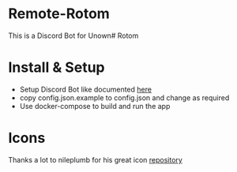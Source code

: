 # Remote-Rotom
This is a Discord Bot for Unown# Rotom


# Install & Setup
- Setup Discord Bot like documented [here](https://discordjs.guide/preparations/adding-your-bot-to-servers.html#bot-invite-links)
- copy config.json.example to config.json and change as required
- Use docker-compose to build and run the app


# Icons
Thanks a lot to nileplumb for his great icon [repository](https://github.com/nileplumb/PkmnHomeIcons)